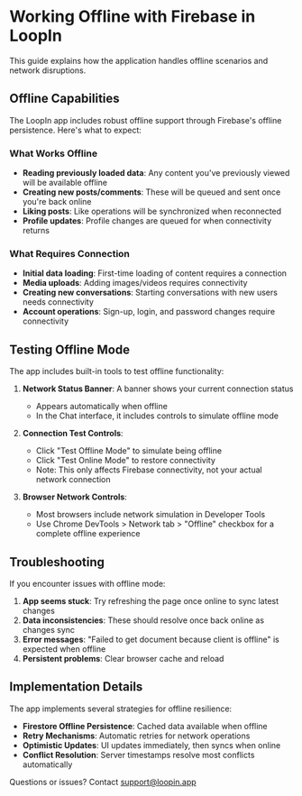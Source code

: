 # Working Offline with Firebase in LoopIn

This guide explains how the application handles offline scenarios and network disruptions.

## Offline Capabilities

The LoopIn app includes robust offline support through Firebase's offline persistence. Here's what to expect:

### What Works Offline

- **Reading previously loaded data**: Any content you've previously viewed will be available offline
- **Creating new posts/comments**: These will be queued and sent once you're back online
- **Liking posts**: Like operations will be synchronized when reconnected
- **Profile updates**: Profile changes are queued for when connectivity returns

### What Requires Connection

- **Initial data loading**: First-time loading of content requires a connection
- **Media uploads**: Adding images/videos requires connectivity
- **Creating new conversations**: Starting conversations with new users needs connectivity
- **Account operations**: Sign-up, login, and password changes require connectivity

## Testing Offline Mode

The app includes built-in tools to test offline functionality:

1. **Network Status Banner**: A banner shows your current connection status
   - Appears automatically when offline
   - In the Chat interface, it includes controls to simulate offline mode

2. **Connection Test Controls**:  
   - Click "Test Offline Mode" to simulate being offline
   - Click "Test Online Mode" to restore connectivity
   - Note: This only affects Firebase connectivity, not your actual network connection

3. **Browser Network Controls**:
   - Most browsers include network simulation in Developer Tools
   - Use Chrome DevTools > Network tab > "Offline" checkbox for a complete offline experience

## Troubleshooting

If you encounter issues with offline mode:

1. **App seems stuck**: Try refreshing the page once online to sync latest changes
2. **Data inconsistencies**: These should resolve once back online as changes sync
3. **Error messages**: "Failed to get document because client is offline" is expected when offline
4. **Persistent problems**: Clear browser cache and reload

## Implementation Details

The app implements several strategies for offline resilience:

- **Firestore Offline Persistence**: Cached data available when offline
- **Retry Mechanisms**: Automatic retries for network operations
- **Optimistic Updates**: UI updates immediately, then syncs when online
- **Conflict Resolution**: Server timestamps resolve most conflicts automatically

Questions or issues? Contact support@loopin.app
